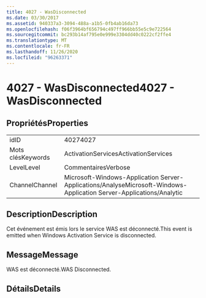 ```yaml
---
title: 4027 - WasDisconnected
ms.date: 03/30/2017
ms.assetid: 940337a3-3094-488a-a1b5-0fb4ab16da73
ms.openlocfilehash: f06f3964bf656794c497ff966bb55e5c9e722564
ms.sourcegitcommit: bc293b14af795e0e999e3304dd40c0222cf2ffe4
ms.translationtype: MT
ms.contentlocale: fr-FR
ms.lasthandoff: 11/26/2020
ms.locfileid: "96263371"
---
```

# <a name="4027---wasdisconnected"></a><span data-ttu-id="73cb2-102">4027 - WasDisconnected</span><span class="sxs-lookup"><span data-stu-id="73cb2-102">4027 - WasDisconnected</span></span>

## <a name="properties"></a><span data-ttu-id="73cb2-103">Propriétés</span><span class="sxs-lookup"><span data-stu-id="73cb2-103">Properties</span></span>  
  
|||  
|-|-|  
|<span data-ttu-id="73cb2-104">id</span><span class="sxs-lookup"><span data-stu-id="73cb2-104">ID</span></span>|<span data-ttu-id="73cb2-105">4027</span><span class="sxs-lookup"><span data-stu-id="73cb2-105">4027</span></span>|  
|<span data-ttu-id="73cb2-106">Mots clés</span><span class="sxs-lookup"><span data-stu-id="73cb2-106">Keywords</span></span>|<span data-ttu-id="73cb2-107">ActivationServices</span><span class="sxs-lookup"><span data-stu-id="73cb2-107">ActivationServices</span></span>|  
|<span data-ttu-id="73cb2-108">Level</span><span class="sxs-lookup"><span data-stu-id="73cb2-108">Level</span></span>|<span data-ttu-id="73cb2-109">Commentaires</span><span class="sxs-lookup"><span data-stu-id="73cb2-109">Verbose</span></span>|  
|<span data-ttu-id="73cb2-110">Channel</span><span class="sxs-lookup"><span data-stu-id="73cb2-110">Channel</span></span>|<span data-ttu-id="73cb2-111">Microsoft-Windows-Application Server-Applications/Analyse</span><span class="sxs-lookup"><span data-stu-id="73cb2-111">Microsoft-Windows-Application Server-Applications/Analytic</span></span>|  
  
## <a name="description"></a><span data-ttu-id="73cb2-112">Description</span><span class="sxs-lookup"><span data-stu-id="73cb2-112">Description</span></span>  

 <span data-ttu-id="73cb2-113">Cet événement est émis lors le service WAS est déconnecté.</span><span class="sxs-lookup"><span data-stu-id="73cb2-113">This event is emitted when Windows Activation Service is disconnected.</span></span>  
  
## <a name="message"></a><span data-ttu-id="73cb2-114">Message</span><span class="sxs-lookup"><span data-stu-id="73cb2-114">Message</span></span>  

 <span data-ttu-id="73cb2-115">WAS est déconnecté.</span><span class="sxs-lookup"><span data-stu-id="73cb2-115">WAS Disconnected.</span></span>  
  
## <a name="details"></a><span data-ttu-id="73cb2-116">Détails</span><span class="sxs-lookup"><span data-stu-id="73cb2-116">Details</span></span>
